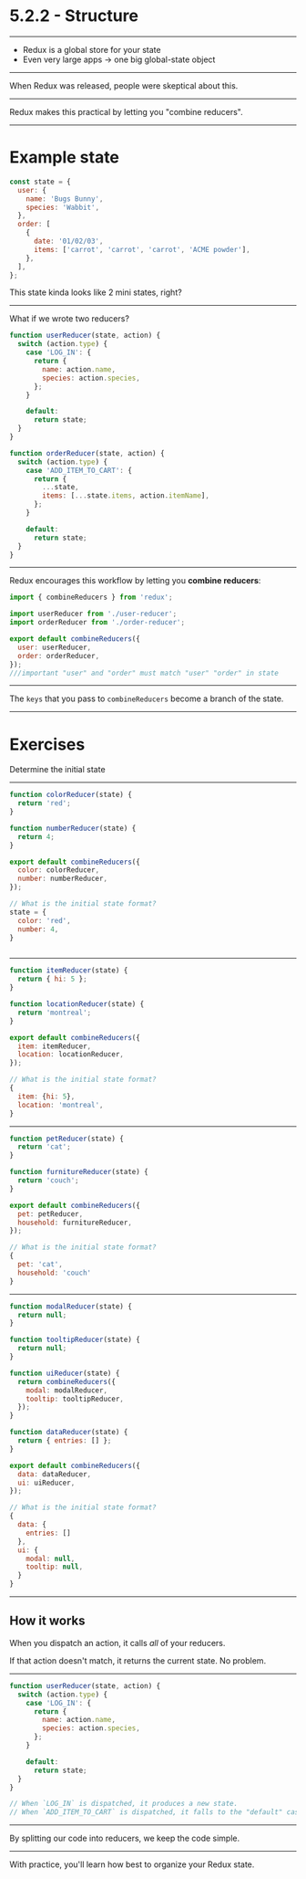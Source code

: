 # 5.2.2 - Structure

---

- Redux is a global store for your state
- Even very large apps -> one big global-state object

---

When Redux was released, people were skeptical about this.

---

Redux makes this practical by letting you "combine reducers".

---

# Example state

```js
const state = {
  user: {
    name: 'Bugs Bunny',
    species: 'Wabbit',
  },
  order: [
    {
      date: '01/02/03',
      items: ['carrot', 'carrot', 'carrot', 'ACME powder'],
    },
  ],
};
```

This state kinda looks like 2 mini states, right?

---

What if we wrote two reducers?

```js
function userReducer(state, action) {
  switch (action.type) {
    case 'LOG_IN': {
      return {
        name: action.name,
        species: action.species,
      };
    }

    default:
      return state;
  }
}

function orderReducer(state, action) {
  switch (action.type) {
    case 'ADD_ITEM_TO_CART': {
      return {
        ...state,
        items: [...state.items, action.itemName],
      };
    }

    default:
      return state;
  }
}
```

---

Redux encourages this workflow by letting you **combine reducers**:

```js
import { combineReducers } from 'redux';

import userReducer from './user-reducer';
import orderReducer from './order-reducer';

export default combineReducers({
  user: userReducer,
  order: orderReducer,
});
///important "user" and "order" must match "user" "order" in state
```

---

The `keys` that you pass to `combineReducers` become a branch of the state.

---

# Exercises

Determine the initial state

---

```js
function colorReducer(state) {
  return 'red';
}

function numberReducer(state) {
  return 4;
}

export default combineReducers({
  color: colorReducer,
  number: numberReducer,
});

// What is the initial state format?
state = {
  color: 'red',
  number: 4,
}



```

---

```js
function itemReducer(state) {
  return { hi: 5 };
}

function locationReducer(state) {
  return 'montreal';
}

export default combineReducers({
  item: itemReducer,
  location: locationReducer,
});

// What is the initial state format?
{
  item: {hi: 5},
  location: 'montreal',
}


```

---

```js
function petReducer(state) {
  return 'cat';
}

function furnitureReducer(state) {
  return 'couch';
}

export default combineReducers({
  pet: petReducer,
  household: furnitureReducer,
});

// What is the initial state format?
{
  pet: 'cat',
  household: 'couch'
}

```

---

```js
function modalReducer(state) {
  return null;
}

function tooltipReducer(state) {
  return null;
}

function uiReducer(state) {
  return combineReducers({
    modal: modalReducer,
    tooltip: tooltipReducer,
  });
}

function dataReducer(state) {
  return { entries: [] };
}

export default combineReducers({
  data: dataReducer,
  ui: uiReducer,
});

// What is the initial state format?
{
  data: { 
    entries: [] 
  },
  ui: {
    modal: null,
    tooltip: null,
  }
}
```

---

## How it works

When you dispatch an action, it calls _all_ of your reducers.

If that action doesn't match, it returns the current state. No problem.

---

```js
function userReducer(state, action) {
  switch (action.type) {
    case 'LOG_IN': {
      return {
        name: action.name,
        species: action.species,
      };
    }

    default:
      return state;
  }
}

// When `LOG_IN` is dispatched, it produces a new state.
// When `ADD_ITEM_TO_CART` is dispatched, it falls to the "default" case.
```

---

By splitting our code into reducers, we keep the code simple. 

---

With practice, you'll learn how best to organize your Redux state.
